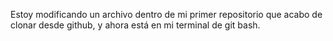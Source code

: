 Estoy modificando un archivo dentro de mi primer repositorio que acabo de clonar desde github, y ahora está en mi terminal de git bash.